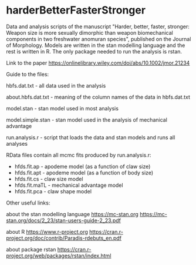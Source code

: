 # harderBetterFasterStronger
Data and analysis scripts of the manuscript "Harder, better, faster, stronger: Weapon size is more sexually dimorphic than weapon biomechanical components in two freshwater anomuran species", published on the Journal of Morphology. Models are written in the stan modelling language and the rest is written in R. The only package needed to run the analysis is rstan.

Link to the paper
https://onlinelibrary.wiley.com/doi/abs/10.1002/jmor.21234

Guide to the files:

hbfs.dat.txt - all data used in the analysis

about.hbfs.dat.txt - meaning of the column names of the data in hbfs.dat.txt

model.stan - stan model used in most analysis

model.simple.stan - stan model used in the analysis of mechanical advantage

run.analysis.r - script that loads the data and stan models and runs all analyses

RData files contain all mcmc fits produced by run.analysis.r:

  - hfds.fit.ap   - apodeme model (as a function of claw size)
  - hfds.fit.apt  - apodeme model (as a function of body size)
  - hfds.fit.cs   - claw size model 
  - hfds.fit.maTL - mechanical advantage model
  - hfds.fit.pca  - claw shape model

Other useful links:

about the stan modelling language
https://mc-stan.org
https://mc-stan.org/docs/2_23/stan-users-guide-2_23.pdf

about R
https://www.r-project.org
https://cran.r-project.org/doc/contrib/Paradis-rdebuts_en.pdf

about package rstan
https://cran.r-project.org/web/packages/rstan/index.html
